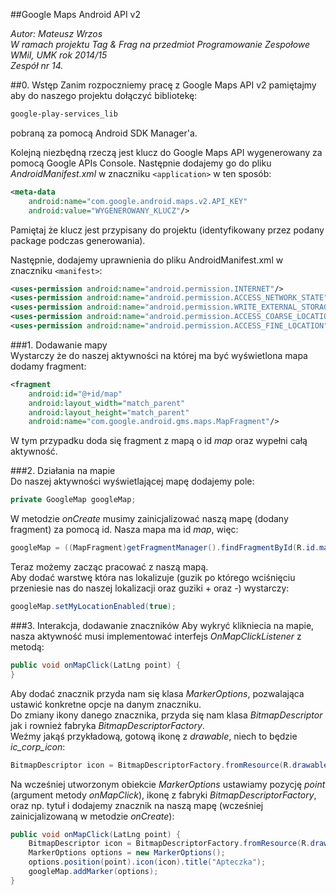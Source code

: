 ##Google Maps Android API v2

*Autor: Mateusz Wrzos* <br />
*W ramach projektu Tag & Frag na przedmiot Programowanie Zespołowe* <br />
*WMiI, UMK rok 2014/15* <br />
*Zespół nr 14.* <br />

##0. Wstęp
Zanim rozpoczniemy pracę z Google Maps API v2 pamiętajmy aby do naszego projektu dołączyć bibliotekę:
```xml
google-play-services_lib
```
pobraną za pomocą Android SDK Manager'a.

Kolejną niezbędną rzeczą jest klucz do Google Maps API wygenerowany za pomocą Google APIs Console.
Następnie dodajemy go do pliku *AndroidManifest.xml* w znaczniku `<application>` w ten sposób:
```xml
<meta-data
	android:name="com.google.android.maps.v2.API_KEY"
	android:value="WYGENEROWANY_KLUCZ"/>
```
Pamiętaj że klucz jest przypisany do projektu (identyfikowany przez podany package podczas generowania).

Następnie, dodajemy uprawnienia do pliku AndroidManifest.xml w znaczniku `<manifest>`:
```xml
<uses-permission android:name="android.permission.INTERNET"/>
<uses-permission android:name="android.permission.ACCESS_NETWORK_STATE"/>
<uses-permission android:name="android.permission.WRITE_EXTERNAL_STORAGE"/>
<uses-permission android:name="android.permission.ACCESS_COARSE_LOCATION"/>
<uses-permission android:name="android.permission.ACCESS_FINE_LOCATION"/>
```

###1. Dodawanie mapy <br />
Wystarczy że do naszej aktywności na której ma być wyświetlona mapa dodamy fragment:
```xml
<fragment 
	android:id="@+id/map"
	android:layout_width="match_parent"
	android:layout_height="match_parent"
	android:name="com.google.android.gms.maps.MapFragment"/>
```
W tym przypadku doda się fragment z mapą o id *map* oraz wypełni całą aktywność.

###2. Działania na mapie <br />
Do naszej aktywności wyświetlającej mapę dodajemy pole:
```java
private GoogleMap googleMap;
```
W metodzie *onCreate* musimy zainicjalizować naszą mapę (dodany fragment) za pomocą id. Nasza mapa ma id *map*, więc:
```java
googleMap = ((MapFragment)getFragmentManager().findFragmentById(R.id.map)).getMap();
```
Teraz możemy zacząc pracować z naszą mapą. <br />
Aby dodać warstwę która nas lokalizuje (guzik po którego wciśnięciu przeniesie nas do naszej lokalizacji oraz guziki + oraz -) wystarczy:
```java
googleMap.setMyLocationEnabled(true);
```
###3. Interakcja, dodawanie znaczników
Aby wykryć klikniecia na mapie, nasza aktywność musi implementować interfejs *OnMapClickListener* z metodą:
```java
public void onMapClick(LatLng point) {
}
```
Aby dodać znacznik przyda nam się klasa *MarkerOptions*, pozwalająca ustawić konkretne opcje na danym znaczniku. <br />
Do zmiany ikony danego znacznika, przyda się nam klasa *BitmapDescriptor* jak i rownież fabryka *BitmapDescriptorFactory*. <br />
Weźmy jakąś przykładową, gotową ikonę z *drawable*, niech to będzie *ic_corp_icon*:
```java
BitmapDescriptor icon = BitmapDescriptorFactory.fromResource(R.drawable.ic_corp_icon);
```
Na wcześniej utworzonym obiekcie *MarkerOptions* ustawiamy pozycję *point* (argument metody *onMapClick*), ikonę z fabryki *BitmapDescriptorFactory*, oraz np. tytuł i dodajemy znacznik na naszą mapę (wcześniej zainicjalizowaną w metodzie *onCreate*):
```java
public void onMapClick(LatLng point) {
	BitmapDescriptor icon = BitmapDescriptorFactory.fromResource(R.drawable.ic_corp_icon);
	MarkerOptions options = new MarkerOptions();
	options.position(point).icon(icon).title("Apteczka");
	googleMap.addMarker(options);
}
```
